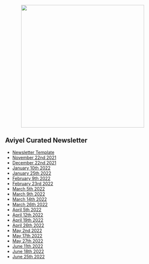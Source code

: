 <p align="center">
<img src="https://user-images.githubusercontent.com/37651620/147323341-93c93569-4403-426f-a1a2-0da8f0c9fa55.gif" width=400>
</p>

## Aviyel Curated Newsletter

- [Newsletter Template](https://aviyelverse.github.io/newsletter/newsletter-template)
- [November 22nd 2021](https://aviyelverse.github.io/newsletter/november-22nd-2021)
- [December 22nd 2021](https://aviyelverse.github.io/newsletter/december-22nd-2021)
- [January 10th 2022](https://aviyelverse.github.io/newsletter/january-6th-newsletter/)
- [January 25th 2022](https://aviyelverse.github.io/newsletter/january-25th-newsletter/)
- [February 9th 2022](https://aviyelverse.github.io/newsletter/february-9th-newsletter/)
- [February 23rd 2022](https://aviyelverse.github.io/newsletter/february-23rd-newsletter/)
- [March 5th 2022](https://aviyelverse.github.io/newsletter/march-5th-newsletter/)
- [March 9th 2022](https://aviyelverse.github.io/newsletter/march-9th-newsletter/)
- [March 14th 2022](https://aviyelverse.github.io/newsletter/march-14th-newsletter/)
- [March 26th 2022](https://aviyelverse.github.io/newsletter/march-26th-newsletter/)
- [April 5th 2022](https://aviyelverse.github.io/newsletter/april-5th-newsletter/)
- [April 12th 2022](https://aviyelverse.github.io/newsletter/april-12th-newsletter/)
- [April 19th 2022](https://aviyelverse.github.io/newsletter/april-19th-newsletter/)
- [April 26th 2022](https://aviyelverse.github.io/newsletter/april-26th-newsletter/)
- [May 2nd 2022](https://aviyelverse.github.io/newsletter/may-2nd-newsletter/)
- [May 17th 2022](https://aviyelverse.github.io/newsletter/may-17th-newsletter/)
- [May 27th 2022](https://aviyelverse.github.io/newsletter/may-27th-newsletter/)
- [June 11th 2022](https://aviyelverse.github.io/newsletter/june-11th-newsletter/)
- [June 18th 2022](https://aviyelverse.github.io/newsletter/june-18th-newsletter/)
- [June 25th 2022](https://aviyelverse.github.io/newsletter/june-25th-newsletter/)
